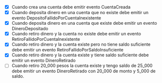 - [x] Cuando crea una cuenta debe emitir evento CuentaCreada
- [x] Cuando deposita dinero en una cuenta que no existe debe emitir un evento DepositoFallidoPorCuentaInexistente
- [x] Cuando deposita dinero en una cuenta que existe debe emitir un evento DineroDepositado
- [x] Cuando retiro dinero y la cuenta no existe debe emitir un evento RetiroFallidoPorCuentaInexistente
- [x] Cuando retiro dinero y la cuenta existe pero no tiene saldo suficiente debe emitir un evento RetiroFallidoPorSaldoInsuficiente
- [x] Cuando retiro dinero y la cuenta existe y tiene saldo suficiente debe emitir un evento DineroRetirado
- [ ] Cuando retiro 20_000 pesos la cuenta existe y tengo saldo de 25_000 debe emitir un evento DineroRetirado con 20_000 de monto y 5_000 de saldo.